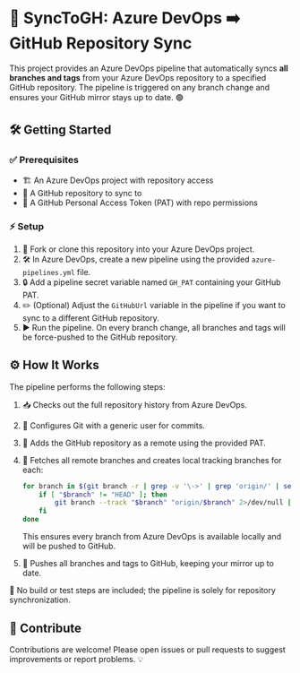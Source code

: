 

# 🚀 SyncToGH: Azure DevOps ➡️ GitHub Repository Sync

This project provides an Azure DevOps pipeline that automatically syncs **all branches and tags** from your Azure DevOps repository to a specified GitHub repository. The pipeline is triggered on any branch change and ensures your GitHub mirror stays up to date. 🟢



## 🛠️ Getting Started


### ✅ Prerequisites
- 🏗️ An Azure DevOps project with repository access
- 🐙 A GitHub repository to sync to
- 🔑 A GitHub Personal Access Token (PAT) with repo permissions


### ⚡ Setup
1. 🍴 Fork or clone this repository into your Azure DevOps project.
2. 🛠️ In Azure DevOps, create a new pipeline using the provided `azure-pipelines.yml` file.
3. 🔒 Add a pipeline secret variable named `GH_PAT` containing your GitHub PAT.
4. ✏️ (Optional) Adjust the `GitHubUrl` variable in the pipeline if you want to sync to a different GitHub repository.
5. ▶️ Run the pipeline. On every branch change, all branches and tags will be force-pushed to the GitHub repository.



## ⚙️ How It Works

The pipeline performs the following steps:
1. 📥 Checks out the full repository history from Azure DevOps.
2. 👤 Configures Git with a generic user for commits.
3. 🔗 Adds the GitHub repository as a remote using the provided PAT.
4. 🔄 Fetches all remote branches and creates local tracking branches for each:

	 ```sh
	 for branch in $(git branch -r | grep -v '\->' | grep 'origin/' | sed 's/origin\///'); do
		 if [ "$branch" != "HEAD" ]; then
			 git branch --track "$branch" "origin/$branch" 2>/dev/null || true
		 fi
	 done
	 ```
	 This ensures every branch from Azure DevOps is available locally and will be pushed to GitHub.

5. 🚀 Pushes all branches and tags to GitHub, keeping your mirror up to date.

🧪 No build or test steps are included; the pipeline is solely for repository synchronization.



## 🤝 Contribute

Contributions are welcome! Please open issues or pull requests to suggest improvements or report problems. 💡

